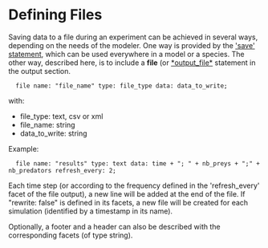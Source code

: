 # Defining Files





Saving data to a file during an experiment can be achieved in several ways, depending on the needs of the modeler. One way is provided by the ['save' statement](G__Statements#save), which can be used everywhere in a model or a species. The other way, described here, is to include a **file** (or [\*output\_file\*](G__Statements#output_file) statement in the output section.

```
  file name: "file_name" type: file_type data: data_to_write;  
```

with:
  * file\_type: text, csv or xml
  * file\_name: string
  * data\_to\_write: string

Example:
```
  file name: "results" type: text data: time + "; " + nb_preys + ";" + nb_predators refresh_every: 2;  
```

Each time step (or according to the frequency defined in the 'refresh\_every' facet of the file output), a new line will be added at the end of the file. If "rewrite: false" is defined in its facets, a new file will be created for each simulation (identified by a timestamp in its name).

Optionally, a footer and a header can also be described with the corresponding facets (of type string).